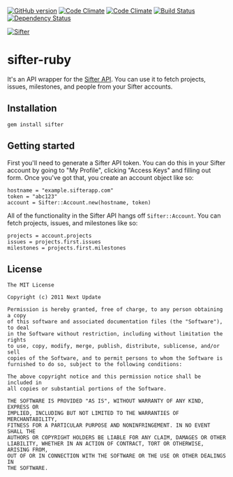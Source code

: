 [![GitHub version](https://badge.fury.io/gh/nextupdate%2Fsifter-ruby.png)](http://badge.fury.io/gh/nextupdate%2Fsifter-ruby) 
[![Code Climate](https://codeclimate.com/repos/509c1edcf3ea001cd7003dc2/badges/e207f5b55211a58557cc/coverage.png)](https://codeclimate.com/repos/509c1edcf3ea001cd7003dc2/feed) 
[![Code Climate](https://codeclimate.com/repos/509c1edcf3ea001cd7003dc2/badges/e207f5b55211a58557cc/gpa.png)](https://codeclimate.com/repos/509c1edcf3ea001cd7003dc2/feed)
[![Build Status](https://travis-ci.org/nextupdate/sifter-ruby.png?branch=master)](https://travis-ci.org/nextupdate/sifter-ruby)
[![Dependency Status](https://gemnasium.com/nextupdate/sifter-ruby.png)](https://gemnasium.com/nextupdate/sifter-ruby)

[![Sifter](https://sifterapp.com/Primary-200.png)](https://sifterapp.com)

# sifter-ruby

It's an API wrapper for the [Sifter API](http://sifterapp.com/developer). You
can use it to fetch projects, issues, milestones, and people from your Sifter
accounts.

## Installation

    gem install sifter
    
## Getting started

First you'll need to generate a Sifter API token. You can do this in your
Sifter account by going to "My Profile", clicking "Access Keys" and filling out
form. Once you've got that, you create an account object like so:

    hostname = "example.sifterapp.com"
    token = "abc123"
    account = Sifter::Account.new(hostname, token)

All of the functionality in the Sifter API hangs off `Sifter::Account`. You can
fetch projects, issues, and milestones like so:

    projects = account.projects 
    issues = projects.first.issues
    milestones = projects.first.milestones

## License

    The MIT License

    Copyright (c) 2011 Next Update

    Permission is hereby granted, free of charge, to any person obtaining a copy
    of this software and associated documentation files (the "Software"), to deal
    in the Software without restriction, including without limitation the rights
    to use, copy, modify, merge, publish, distribute, sublicense, and/or sell
    copies of the Software, and to permit persons to whom the Software is
    furnished to do so, subject to the following conditions:

    The above copyright notice and this permission notice shall be included in
    all copies or substantial portions of the Software.

    THE SOFTWARE IS PROVIDED "AS IS", WITHOUT WARRANTY OF ANY KIND, EXPRESS OR
    IMPLIED, INCLUDING BUT NOT LIMITED TO THE WARRANTIES OF MERCHANTABILITY,
    FITNESS FOR A PARTICULAR PURPOSE AND NONINFRINGEMENT. IN NO EVENT SHALL THE
    AUTHORS OR COPYRIGHT HOLDERS BE LIABLE FOR ANY CLAIM, DAMAGES OR OTHER
    LIABILITY, WHETHER IN AN ACTION OF CONTRACT, TORT OR OTHERWISE, ARISING FROM,
    OUT OF OR IN CONNECTION WITH THE SOFTWARE OR THE USE OR OTHER DEALINGS IN
    THE SOFTWARE.


